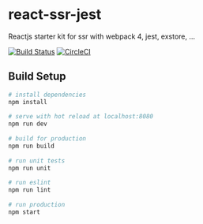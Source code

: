 # react-ssr-jest
Reactjs starter kit for ssr with webpack 4, jest, exstore, ...

[![Build Status](https://travis-ci.org/nnquangit/react-ssr-jest.svg?branch=master)](https://travis-ci.org/nnquangit/react-ssr-jest)
[![CircleCI](https://circleci.com/gh/nnquangit/react-ssr-jest/tree/master.svg?style=svg)](https://circleci.com/gh/nnquangit/react-ssr-jest/tree/master)

## Build Setup

``` bash
# install dependencies
npm install
 
# serve with hot reload at localhost:8080
npm run dev
 
# build for production
npm run build
 
# run unit tests
npm run unit
 
# run eslint
npm run lint
 
# run production
npm start
```
